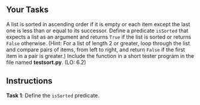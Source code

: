 ## Your Tasks

A list is sorted in ascending order if it is empty or each item except the last one is less than or equal to its successor. Define a predicate `isSorted` that expects a list as an argument and returns `True` if the list is sorted or returns `False` otherwise. (Hint: For a list of length 2 or greater, loop through the list and compare pairs of items, from left to right, and return `False` if the first item in a pair is greater.) Include the function in a short tester program in the file named **testsort.py**. (LO: 6.2)

## Instructions

**Task 1**: Define the `isSorted` predicate.
